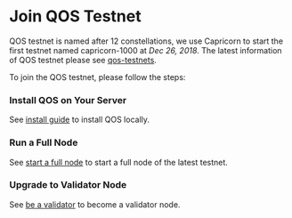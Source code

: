 # Join QOS Testnet

QOS testnet is named after 12 constellations, we use Capricorn to start the first testnet named capricorn-1000 at *Dec 26, 2018*.
The latest information of QOS testnet please see [qos-testnets](https://github.com/QOSGroup/qos-testnets).

To join the QOS testnet, please follow the steps:

### Install QOS on Your Server

See [install guide](http://docs.qoschain.info/qos/en/install/testnet/installation.html) to install QOS locally.

### Run a Full Node

See [start a full node](http://docs.qoschain.info/qos/en/install/testnet/fullnode.html) to start a full node of the latest testnet.


### Upgrade to Validator Node

See [be a validator](http://docs.qoschain.info/qos/en/install/testnet/validator.html) to become a validator node.